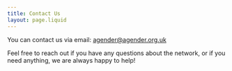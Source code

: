 ```yaml
---
title: Contact Us
layout: page.liquid
---
```

You can contact us via email: <agender@agender.org.uk>

Feel free to reach out if you have any questions about the network,
or if you need anything, we are always happy to help!